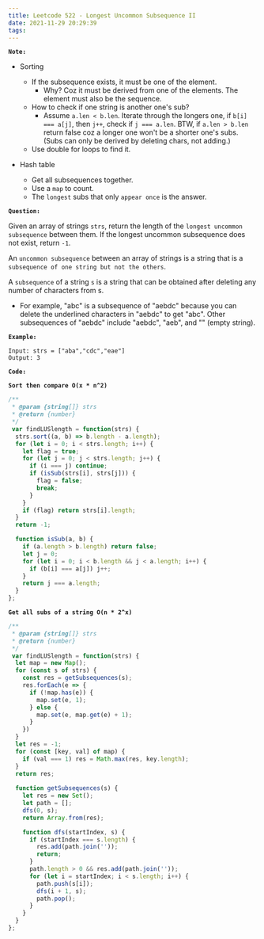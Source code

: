 ```yaml
---
title: Leetcode 522 - Longest Uncommon Subsequence II
date: 2021-11-29 20:29:39
tags:
---
```

**`Note:`**
- Sorting
  - If the subsequence exists, it must be one of the element.
    - Why? Coz it must be derived from one of the elements. The element must also be the sequence.
  - How to check if one string is another one's sub?
    - Assume `a.len < b.len`. Iterate through the longers one, if `b[i] === a[j]`, then `j++`, check if `j === a.len`. BTW, if `a.len > b.len` return false coz a longer one won't be a shorter one's subs. (Subs can only be derived by deleting chars, not adding.)
  - Use double for loops to find it.

- Hash table
  - Get all subsequences together.
  - Use a `map` to count.
  - The `longest` subs that only `appear once` is the answer.

**`Question:`**

Given an array of strings `strs`, return the length of the `longest uncommon subsequence` between them. If the longest uncommon subsequence does not exist, return `-1`.

An `uncommon subsequence` between an array of strings is a string that is a `subsequence of one string but not the others`.

A `subsequence` of a string `s` is a string that can be obtained after deleting any number of characters from s.

- For example, "abc" is a subsequence of "aebdc" because you can delete the underlined characters in "aebdc" to get "abc". Other subsequences of "aebdc" include "aebdc", "aeb", and "" (empty string).

**`Example:`**
```
Input: strs = ["aba","cdc","eae"]
Output: 3
```

**`Code:`**

**`Sort then compare O(x * n^2)`**
```javascript
/**
 * @param {string[]} strs
 * @return {number}
 */
 var findLUSlength = function(strs) {
  strs.sort((a, b) => b.length - a.length);
  for (let i = 0; i < strs.length; i++) {
    let flag = true;
    for (let j = 0; j < strs.length; j++) {
      if (i === j) continue;
      if (isSub(strs[i], strs[j])) {
        flag = false;
        break;
      }
    }
    if (flag) return strs[i].length;
  }
  return -1;

  function isSub(a, b) {
    if (a.length > b.length) return false;
    let j = 0;
    for (let i = 0; i < b.length && j < a.length; i++) {
      if (b[i] === a[j]) j++;
    }
    return j === a.length;
  }
};
```

**`Get all subs of a string O(n * 2^x)`**
```javascript
/**
 * @param {string[]} strs
 * @return {number}
 */
 var findLUSlength = function(strs) {
  let map = new Map();
  for (const s of strs) {
    const res = getSubsequences(s);
    res.forEach(e => {
      if (!map.has(e)) {
        map.set(e, 1);
      } else {
        map.set(e, map.get(e) + 1);
      }
    })
  }
  let res = -1;
  for (const [key, val] of map) {
    if (val === 1) res = Math.max(res, key.length);
  }
  return res;
  
  function getSubsequences(s) {
    let res = new Set();
    let path = [];
    dfs(0, s);
    return Array.from(res);

    function dfs(startIndex, s) {
      if (startIndex === s.length) {
        res.add(path.join(''));
        return;
      }
      path.length > 0 && res.add(path.join(''));
      for (let i = startIndex; i < s.length; i++) {
        path.push(s[i]);
        dfs(i + 1, s);
        path.pop();
      }
    }
  }
};
```